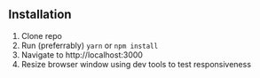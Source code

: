 ## Installation

1. Clone repo
2. Run (preferrably) `yarn` or `npm install`
3. Navigate to http://localhost:3000
4. Resize browser window using dev tools to test responsiveness


##